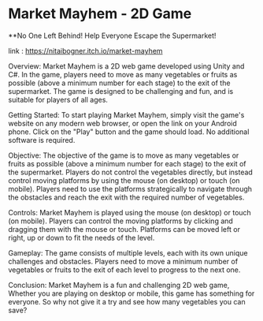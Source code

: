 # Market Mayhem - 2D Game

**No One Left Behind! Help Everyone Escape the Supermarket!

link : https://nitaibogner.itch.io/market-mayhem

Overview:
Market Mayhem is a 2D web game developed using Unity and C#. In the game, players need to move as many vegetables or fruits as possible (above a minimum number for each stage) to the exit of the supermarket. The game is designed to be challenging and fun, and is suitable for players of all ages.

Getting Started:
To start playing Market Mayhem, simply visit the game's website on any modern web browser, or open the link on your Android phone. Click on the "Play" button and the game should load. No additional software is required.

Objective:
The objective of the game is to move as many vegetables or fruits as possible (above a minimum number for each stage) to the exit of the supermarket. Players do not control the vegetables directly, but instead control moving platforms by using the mouse (on desktop) or touch (on mobile). Players need to use the platforms strategically to navigate through the obstacles and reach the exit with the required number of vegetables.

Controls:
Market Mayhem is played using the mouse (on desktop) or touch (on mobile). Players can control the moving platforms by clicking and dragging them with the mouse or touch. Platforms can be moved left or right, up or down to fit the needs of the level.

Gameplay:
The game consists of multiple levels, each with its own unique challenges and obstacles. Players need to move a minimum number of vegetables or fruits to the exit of each level to progress to the next one. 

Conclusion:
Market Mayhem is a fun and challenging 2D web game, Whether you are playing on desktop or mobile, this game has something for everyone. So why not give it a try and see how many vegetables you can save?
